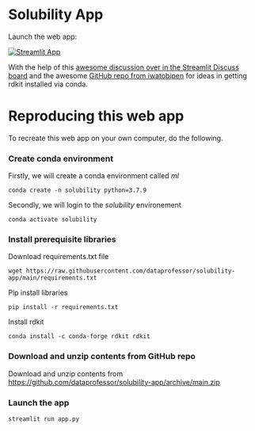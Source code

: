 # Solubility App




Launch the web app:

[![Streamlit App](https://static.streamlit.io/badges/streamlit_badge_black_white.svg)](https://share.streamlit.io/dataprofessor/solubility-app/main/solubility-app.py)

With the help of this [awesome discussion over in the Streamlit Discuss board](https://discuss.streamlit.io/t/can-i-add-conda-package-in-requirements-txt/8062/4) and the awesome [GitHub repo from iwatobipen](https://github.com/iwatobipen/chem_streamlit/) for ideas in getting rdkit installed via conda.

# Reproducing this web app
To recreate this web app on your own computer, do the following.

### Create conda environment
Firstly, we will create a conda environment called *ml*
```
conda create -n solubility python=3.7.9
```
Secondly, we will login to the *solubility* environement
```
conda activate solubility
```
### Install prerequisite libraries

Download requirements.txt file

```
wget https://raw.githubusercontent.com/dataprofessor/solubility-app/main/requirements.txt

```

Pip install libraries
```
pip install -r requirements.txt
```

Install rdkit
```
conda install -c conda-forge rdkit rdkit
```

###  Download and unzip contents from GitHub repo

Download and unzip contents from https://github.com/dataprofessor/solubility-app/archive/main.zip

###  Launch the app

```
streamlit run app.py
```
